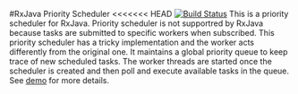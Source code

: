 #RxJava Priority Scheduler
<<<<<<< HEAD
[![Build Status](https://travis-ci.org/vinx13/rxjava-priority-scheduler.svg?branch=master)](https://travis-ci.org/vinx13/rxjava-priority-scheduler)
This is a priority scheduler for RxJava. Priority scheduler is not supportred by RxJava because tasks are submitted to specific workers when subscribed. This priority scheduler has a tricky implementation and the worker acts differently from the original one. It maintains a global priority queue to keep trace of new scheduled tasks. The worker threads are started once the scheduler is created and then poll and execute available tasks in the queue. See [demo](../master/src/main/java/Demo.java) for more details.
